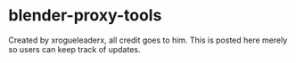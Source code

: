 # blender-proxy-tools
Created by xrogueleaderx, all credit goes to him. This is posted here merely so users can keep track of updates.
